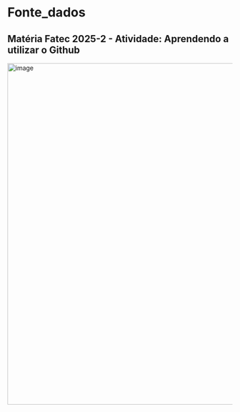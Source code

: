 # Fonte_dados
## Matéria Fatec 2025-2 - Atividade: Aprendendo a utilizar o Github
<img width="1654" height="765" alt="image" src="https://github.com/user-attachments/assets/d7178eac-9723-42ba-8a2d-c080100d4d03" />

